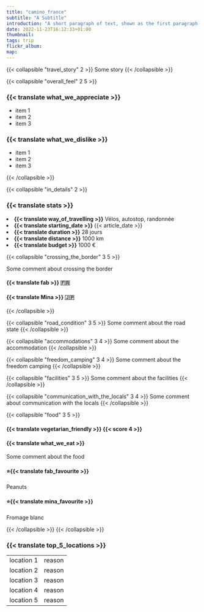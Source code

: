 ```yaml
---
title: "camino_france"
subtitle: "A Subtitle"
introduction: "A short paragraph of text, shown as the first paragraph of the article, and on list pages."
date: 2022-11-23T16:12:33+01:00
thumbnail:
tags: trip
flickr_album:
map: 
---
```

{{< collapsible "travel_story" 2 >}}
Some story
{{< /collapsible >}}

{{< collapsible "overall_feel" 2 5 >}}
<h3>{{< translate what_we_appreciate >}}</h3>

- item 1
- item 2
- item 3
  
<h3>{{< translate what_we_dislike >}}</h3>

- item 1
- item 2
- item 3

{{< /collapsible >}}

{{< collapsible "in_details" 2 >}}

<h3>{{< translate stats >}}</h3>

<li><b>{{< translate way_of_travelling >}}</b> Vélos, autostop, randonnée</li>
<li><b>{{< translate starting_date >}} </b>{{< article_date >}}</li> 
<li><b>{{< translate duration >}}</b> 28 jours</li>
<li><b>{{< translate distance >}}</b> 1000 km</li>
<li><b>{{< translate budget >}}</b> 1000 €</li>

{{< collapsible "crossing_the_border" 3 5 >}}

Some comment about crossing the border
<h4>{{< translate fab >}} 🇫🇷</h4>
<h4>{{< translate Mina >}} 🇯🇵</h4>

{{< /collapsible >}}

{{< collapsible "road_condition" 3 5 >}}
Some comment about the road state
{{< /collapsible >}}

{{< collapsible "accommodations" 3 4 >}}
Some comment about the accommodation
{{< /collapsible >}}

{{< collapsible "freedom_camping" 3 4 >}}
Some comment about the freedom camping
{{< /collapsible >}}

{{< collapsible "facilities" 3 5 >}}
Some comment about the facilities
{{< /collapsible >}}

{{< collapsible "communication_with_the_locals" 3 4 >}}
Some comment about communication with the locals
{{< /collapsible >}}

{{< collapsible "food" 3 5 >}}
<h4>{{< translate vegetarian_friendly >}} {{< score 4 >}}</h4>

<h4>{{< translate what_we_eat >}}</h4> 
Some comment about the food

<h4>⭐{{< translate fab_favourite >}}</h4>
Peanuts
<h4>⭐{{< translate mina_favourite >}}</h4>
Fromage blanc

{{< /collapsible >}}
{{< /collapsible >}}

### {{< translate top_5_locations >}}
|             |             |
|-------------|-------------|
|   location 1    |   reason    |
|   location 2    |   reason    |
|   location 3    |   reason    |
|   location 4    |   reason    |
|   location 5    |   reason    |

